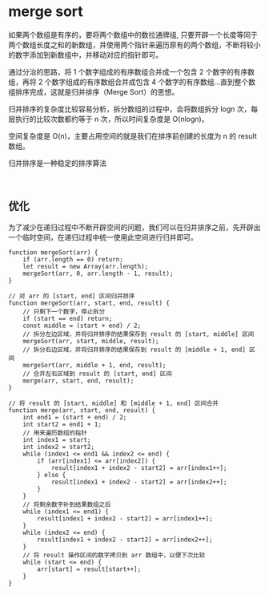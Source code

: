 # merge sort
如果两个数组是有序的，要将两个数组中的数拉通牌组, 只要开辟一个长度等同于两个数组长度之和的新数组，并使用两个指针来遍历原有的两个数组，不断将较小的数字添加到新数组中，并移动对应的指针即可。

通过分治的思路，将 1 个数字组成的有序数组合并成一个包含 2 个数字的有序数组，再将 2 个数字组成的有序数组合并成包含 4 个数字的有序数组...直到整个数组排序完成，这就是归并排序（Merge Sort）的思想。

归并排序的复杂度比较容易分析，拆分数组的过程中，会将数组拆分 logn 次，每层执行的比较次数都约等于 n 次，所以时间复杂度是 
O(nlogn)。

空间复杂度是 
O(n)，主要占用空间的就是我们在排序前创建的长度为 n 的 result 数组。

归并排序是一种稳定的排序算法

<br>

## 优化

为了减少在递归过程中不断开辟空间的问题，我们可以在归并排序之前，先开辟出一个临时空间，在递归过程中统一使用此空间进行归并即可。

```
function mergeSort(arr) {
    if (arr.length == 0) return;
    let result = new Array(arr.length);
    mergeSort(arr, 0, arr.length - 1, result);
}

// 对 arr 的 [start, end] 区间归并排序
function mergeSort(arr, start, end, result) {
    // 只剩下一个数字，停止拆分
    if (start == end) return;
    const middle = (start + end) / 2;
    // 拆分左边区域，并将归并排序的结果保存到 result 的 [start, middle] 区间
    mergeSort(arr, start, middle, result);
    // 拆分右边区域，并将归并排序的结果保存到 result 的 [middle + 1, end] 区间
    mergeSort(arr, middle + 1, end, result);
    // 合并左右区域到 result 的 [start, end] 区间
    merge(arr, start, end, result);
}

// 将 result 的 [start, middle] 和 [middle + 1, end] 区间合并
function merge(arr, start, end, result) {
    int end1 = (start + end) / 2;
    int start2 = end1 + 1;
    // 用来遍历数组的指针
    int index1 = start;
    int index2 = start2;
    while (index1 <= end1 && index2 <= end) {
        if (arr[index1] <= arr[index2]) {
            result[index1 + index2 - start2] = arr[index1++];
        } else {
            result[index1 + index2 - start2] = arr[index2++];
        }
    }
    // 将剩余数字补到结果数组之后
    while (index1 <= end1) {
        result[index1 + index2 - start2] = arr[index1++];
    }
    while (index2 <= end) {
        result[index1 + index2 - start2] = arr[index2++];
    }
    // 将 result 操作区间的数字拷贝到 arr 数组中，以便下次比较
    while (start <= end) {
        arr[start] = result[start++];
    }
}
```

